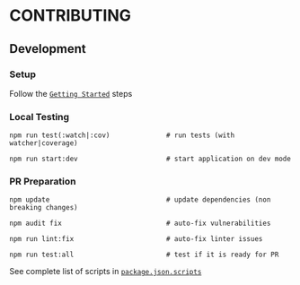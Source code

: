# CONTRIBUTING

## Development

### Setup

Follow the [`Getting Started`](./GETTING-STARTED.md) steps

### Local Testing

```
npm run test(:watch|:cov)              # run tests (with watcher|coverage)

npm run start:dev                      # start application on dev mode
```

### PR Preparation

```
npm update                             # update dependencies (non breaking changes)

npm audit fix                          # auto-fix vulnerabilities

npm run lint:fix                       # auto-fix linter issues

npm run test:all                       # test if it is ready for PR
```

See complete list of scripts in [`package.json.scripts`](./package.json)
